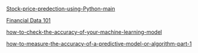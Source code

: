 [Stock-price-predection-using-Python-main](https://www.section.io/engineering-education/stock-price-prediction-using-python/)

[Financial Data 101](https://www.alpharithms.com/python-financial-data-491110/)

[how-to-check-the-accuracy-of-your-machine-learning-model](https://deepchecks.com/how-to-check-the-accuracy-of-your-machine-learning-model/)

[how-to-measure-the-accuracy-of-a-predictive-model-or-algorithm-part-1](https://medium.com/hackernoon/how-to-measure-the-accuracy-of-a-predictive-model-or-algorithm-part-1-6a6c00c38687)
